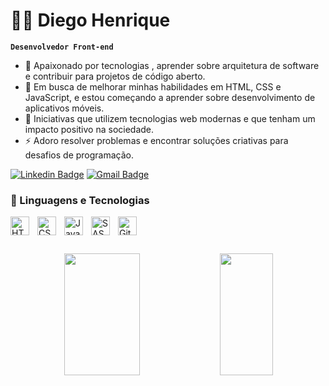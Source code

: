 # 👨‍💻 Diego Henrique

**`Desenvolvedor Front-end`**
- 👀 Apaixonado por tecnologias , aprender sobre arquitetura de software e contribuir para projetos de código aberto.
- 🌱 Em busca de melhorar minhas habilidades em HTML, CSS e JavaScript, e estou começando a aprender sobre desenvolvimento de aplicativos móveis.
- 💞️ Iniciativas que utilizem tecnologias web modernas e que tenham um impacto positivo na sociedade.
- ⚡ Adoro resolver problemas e encontrar soluções criativas para desafios de programação.

[![Linkedin Badge](https://img.shields.io/badge/-LinkedIn-6633cc?style=flat-square&logo=Linkedin&logoColor=white&link=https://www.linkedin.com/in/diego-henrique-florencio/)](https://www.linkedin.com/in/diego-henrique-florencio/)
[![Gmail Badge](https://img.shields.io/badge/-diegohenrique12200@gmail.com-6633cc?style=flat-square&logo=Gmail&logoColor=white&link=mailto:diegohenrique12200@gmail.com)](mailto:diegohenrique12200@gmail.com)

### 🤖 Linguagens e Tecnologias

<img 
    align="left" 
    alt="HTML"
    title="HTML" 
    width="30px" 
    style="padding-right: 10px;" 
    src="https://cdn.jsdelivr.net/gh/devicons/devicon@latest/icons/html5/html5-original.svg" 
/>
<img 
    align="left" 
    alt="CSS" 
    title="CSS"
    width="30px" 
    style="padding-right: 10px;" 
    src="https://cdn.jsdelivr.net/gh/devicons/devicon@latest/icons/css3/css3-original.svg" 
/>
<img 
    align="left" 
    alt="JavaScript" 
    title="JavaScript"
    width="30px" 
    style="padding-right: 10px;" 
    src="https://cdn.jsdelivr.net/gh/devicons/devicon@latest/icons/javascript/javascript-original.svg" 
  />
  <img 
    align="left" 
    alt="SASS" 
    title="SASS"
    width="30px" 
    style="padding-right: 10px;" 
    src="https://cdn.jsdelivr.net/gh/devicons/devicon@latest/icons/sass/sass-original.svg" 
/>
<img 
    align="left" 
    alt="Git" 
    title="Git"
    width="30px" 
    style="padding-right: 10px;" 
    src="https://cdn.jsdelivr.net/gh/devicons/devicon@latest/icons/git/git-original.svg" 
/>

<br/>
<br/>

</div>

<img src="./.github/assets/lineBar.png" width="100%" height="8px"/>

<div><br />

<div align="center">  
  
  <img width="49%" height="195px" src="https://github-readme-stats.vercel.app/api?username=Diego-Henrique-code&show_icons=true&count_private=true&title_color=80F7D4&icon_color=9d00ff&text_color=c9d1d9&bg_color=0d1117&border_color=fff0" /> 
  
  <img width="41%" height="195px" src="https://github-readme-stats.vercel.app/api/top-langs/?username=Diego-Henrique-code&layout=compact&title_color=80F7D4&text_color=fff&bg_color=0d1117&border_color=fff0" />
  
</div>







<!---
Diego-Henrique-code/Diego-Henrique-code is a ✨ special ✨ repository because its `README.md` (this file) appears on your GitHub profile.
You can click the Preview link to take a look at your changes.
--->
